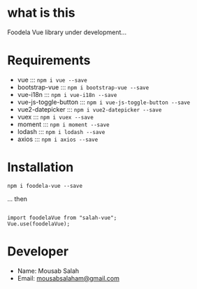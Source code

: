 # what is this

Foodela Vue library under development...


# Requirements

* vue ::: `npm i vue --save`
* bootstrap-vue ::: `npm i bootstrap-vue --save`
* vue-i18n ::: `npm i vue-i18n --save`
* vue-js-toggle-button ::: `npm i vue-js-toggle-button --save`
* vue2-datepicker ::: `npm i vue2-datepicker --save`
* vuex ::: `npm i vuex --save`
* moment ::: `npm i moment --save`
* lodash ::: `npm i lodash --save`
* axios ::: `npm i axios --save`


# Installation

`npm i foodela-vue --save`

... then

```

import foodelaVue from "salah-vue";
Vue.use(foodelaVue);

```

# Developer

* Name: Mousab Salah
* Email: mousabsalaham@gmail.com
